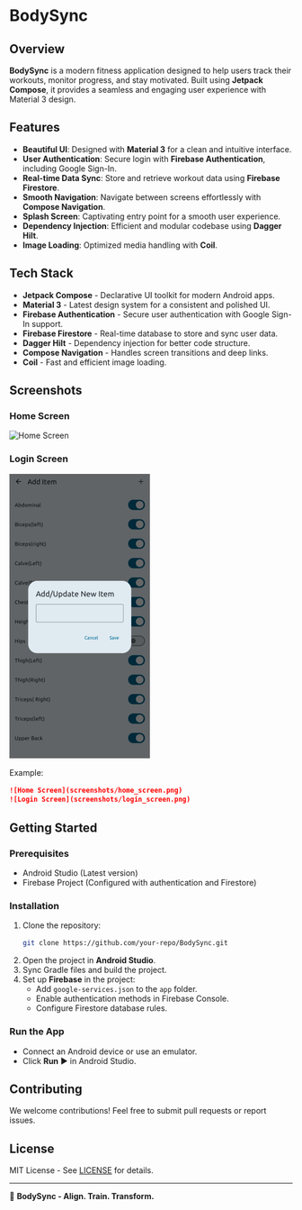 # BodySync

## Overview
**BodySync** is a modern fitness application designed to help users track their workouts, monitor progress, and stay motivated. Built using **Jetpack Compose**, it provides a seamless and engaging user experience with Material 3 design.

## Features
- **Beautiful UI**: Designed with **Material 3** for a clean and intuitive interface.
- **User Authentication**: Secure login with **Firebase Authentication**, including Google Sign-In.
- **Real-time Data Sync**: Store and retrieve workout data using **Firebase Firestore**.
- **Smooth Navigation**: Navigate between screens effortlessly with **Compose Navigation**.
- **Splash Screen**: Captivating entry point for a smooth user experience.
- **Dependency Injection**: Efficient and modular codebase using **Dagger Hilt**.
- **Image Loading**: Optimized media handling with **Coil**.



## Tech Stack
- **Jetpack Compose** - Declarative UI toolkit for modern Android apps.
- **Material 3** - Latest design system for a consistent and polished UI.
- **Firebase Authentication** - Secure user authentication with Google Sign-In support.
- **Firebase Firestore** - Real-time database to store and sync user data.
- **Dagger Hilt** - Dependency injection for better code structure.
- **Compose Navigation** - Handles screen transitions and deep links.
- **Coil** - Fast and efficient image loading.

## Screenshots

### Home Screen
![Home Screen]([screenshots/splash_ss.png](https://github.com/Saurav321134/Sync_the_body/blob/2574671475fb81a4ea2a6763c729b018ee0e74f3/splash_ss.png))

### Login Screen
![Login Screen](https://github.com/Saurav321134/Sync_the_body/blob/d9af61c461071ea6a4ff8ba84bef8cf889be05d9/Add_Screen5.png)


Example:
```md
![Home Screen](screenshots/home_screen.png)
![Login Screen](screenshots/login_screen.png)
```

## Getting Started
### Prerequisites
- Android Studio (Latest version)
- Firebase Project (Configured with authentication and Firestore)

### Installation
1. Clone the repository:
   ```sh
   git clone https://github.com/your-repo/BodySync.git
   ```
2. Open the project in **Android Studio**.
3. Sync Gradle files and build the project.
4. Set up **Firebase** in the project:
   - Add `google-services.json` to the `app` folder.
   - Enable authentication methods in Firebase Console.
   - Configure Firestore database rules.

### Run the App
- Connect an Android device or use an emulator.
- Click **Run** ▶ in Android Studio.

## Contributing
We welcome contributions! Feel free to submit pull requests or report issues.

## License
MIT License - See [LICENSE](LICENSE) for details.

---
🚀 **BodySync - Align. Train. Transform.**

